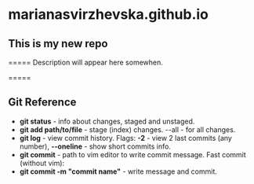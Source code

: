 # marianasvirzhevska.github.io

## This is my new repo 

=====
Description will appear here somewhen.

=====
## Git Reference

- **git status** - info about changes, staged and unstaged.
- **git add path/to/file** - stage (index) changes. --all - for all changes.
- **git log** - view commit history. Flags: **-2** - view 2 last commits (any number), **--oneline** - show short commits info.
- **git commit** - path to vim editor to write commit message. Fast commit (without vim):
- **git commit -m "commit name"** - write message and commit.